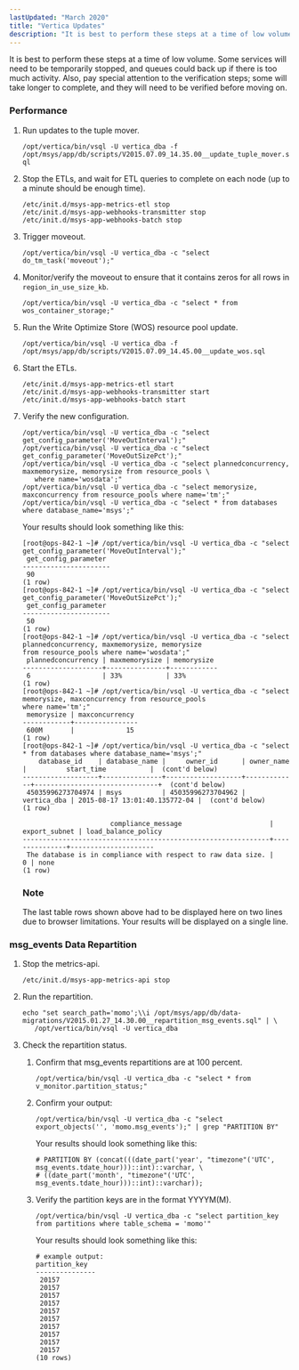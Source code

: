 ```yaml
---
lastUpdated: "March 2020"
title: "Vertica Updates"
description: "It is best to perform these steps at a time of low volume Some services will need to be temporarily stopped and queues could back up if there is too much activity Also pay special attention to the verification steps some will take longer to complete and they will need..."
---
```


It is best to perform these steps at a time of low volume. Some services will need to be temporarily stopped, and queues could back up if there is too much activity. Also, pay special attention to the verification steps; some will take longer to complete, and they will need to be verified before moving on.

### <a name="upgrade.single_node.vertica_updates.performance"></a> Performance

1.  Run updates to the tuple mover.

    `/opt/vertica/bin/vsql -U vertica_dba -f /opt/msys/app/db/scripts/V2015.07.09_14.35.00__update_tuple_mover.sql`
2.  Stop the ETLs, and wait for ETL queries to complete on each node (up to a minute should be enough time).

    ```
    /etc/init.d/msys-app-metrics-etl stop
    /etc/init.d/msys-app-webhooks-transmitter stop
    /etc/init.d/msys-app-webhooks-batch stop
    ```

3.  Trigger moveout.

    `/opt/vertica/bin/vsql -U vertica_dba -c "select do_tm_task('moveout');"`
4.  Monitor/verify the moveout to ensure that it contains zeros for all rows in `region_in_use_size_kb`.

    `/opt/vertica/bin/vsql -U vertica_dba -c "select * from wos_container_storage;"`
5.  Run the Write Optimize Store (WOS) resource pool update.

    `/opt/vertica/bin/vsql -U vertica_dba -f /opt/msys/app/db/scripts/V2015.07.09_14.45.00__update_wos.sql`
6.  Start the ETLs.

    ```
    /etc/init.d/msys-app-metrics-etl start
    /etc/init.d/msys-app-webhooks-transmitter start
    /etc/init.d/msys-app-webhooks-batch start
    ```

7.  Verify the new configuration.

    ```
    /opt/vertica/bin/vsql -U vertica_dba -c "select get_config_parameter('MoveOutInterval');"
    /opt/vertica/bin/vsql -U vertica_dba -c "select get_config_parameter('MoveOutSizePct');"
    /opt/vertica/bin/vsql -U vertica_dba -c "select plannedconcurrency, maxmemorysize, memorysize from resource_pools \
       where name='wosdata';"
    /opt/vertica/bin/vsql -U vertica_dba -c "select memorysize, maxconcurrency from resource_pools where name='tm';"
    /opt/vertica/bin/vsql -U vertica_dba -c "select * from databases where database_name='msys';"
    ```

    Your results should look something like this:

    ```
    [root@ops-842-1 ~]# /opt/vertica/bin/vsql -U vertica_dba -c "select get_config_parameter('MoveOutInterval');"
     get_config_parameter 
    ----------------------
     90
    (1 row)
    [root@ops-842-1 ~]# /opt/vertica/bin/vsql -U vertica_dba -c "select get_config_parameter('MoveOutSizePct');"
     get_config_parameter 
    ----------------------
     50
    (1 row)
    [root@ops-842-1 ~]# /opt/vertica/bin/vsql -U vertica_dba -c "select plannedconcurrency, maxmemorysize, memorysize 
    from resource_pools where name='wosdata';"
     plannedconcurrency | maxmemorysize | memorysize 
    --------------------+---------------+------------
     6                  | 33%           | 33%
    (1 row)
    [root@ops-842-1 ~]# /opt/vertica/bin/vsql -U vertica_dba -c "select memorysize, maxconcurrency from resource_pools 
    where name='tm';"
     memorysize | maxconcurrency 
    ------------+----------------
     600M       |             15
    (1 row)
    [root@ops-842-1 ~]# /opt/vertica/bin/vsql -U vertica_dba -c "select * from databases where database_name='msys';"
        database_id    | database_name |     owner_id      | owner_name  |          start_time           |  (cont'd below)
    -------------------+---------------+-------------------+-------------+-------------------------------+  (cont'd below)
     45035996273704974 | msys          | 45035996273704962 | vertica_dba | 2015-08-17 13:01:40.135772-04 |  (cont'd below)
    (1 row)

                          compliance_message                      | export_subnet | load_balance_policy 
    --------------------------------------------------------------+---------------+---------------------
     The database is in compliance with respect to raw data size. |             0 | none
    (1 row)
    ```

    ### Note

    The last table rows shown above had to be displayed here on two lines due to browser limitations. Your results will be displayed on a single line.

### <a name="upgrade.single_node.vertica_updates.repartition"></a> msg_events Data Repartition

1.  Stop the metrics-api.

    `/etc/init.d/msys-app-metrics-api stop`
2.  Run the repartition.

    ```
    echo "set search_path='momo';\\i /opt/msys/app/db/data-migrations/V2015.01.27_14.30.00__repartition_msg_events.sql" | \
       /opt/vertica/bin/vsql -U vertica_dba
    ```

3.  Check the repartition status.

    1.  Confirm that msg_events repartitions are at 100 percent.

        `/opt/vertica/bin/vsql -U vertica_dba -c "select * from v_monitor.partition_status;"`
    2.  Confirm your output:

        `/opt/vertica/bin/vsql -U vertica_dba -c "select export_objects('', 'momo.msg_events');" | grep "PARTITION BY"`

        Your results should look something like this:

        ```
        # PARTITION BY (concat(((date_part('year', "timezone"('UTC', msg_events.tdate_hour)))::int)::varchar, \
        # ((date_part('month', "timezone"('UTC', msg_events.tdate_hour)))::int)::varchar));
        ```

    3.  Verify the partition keys are in the format YYYYM(M).

        `/opt/vertica/bin/vsql -U vertica_dba -c "select partition_key from partitions where table_schema = 'momo'"`

        Your results should look something like this:

        ```
        # example output:
        partition_key
        ---------------
         20157
         20157
         20157
         20157
         20157
         20157
         20157
         20157
         20157
         20157
        (10 rows)
        ```